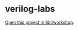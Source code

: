 verilog-labs
=====

[Open this project in 8bitworkshop](http://8bitworkshop.com/redir.html?platform=verilog&githubURL=https%3A%2F%2Fgithub.com%2Fohlookitsaaron%2Fverilog-labs&file=DFlipFlop.v).
